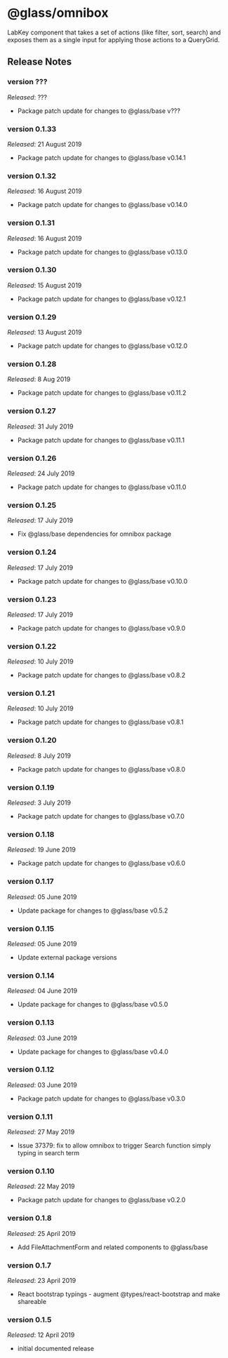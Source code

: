 # @glass/omnibox

LabKey component that takes a set of actions (like filter, sort, search) and exposes them as a single input for applying those actions to a QueryGrid.

## Release Notes ##

### version ???
*Released*: ???
* Package patch update for changes to @glass/base v???

### version 0.1.33
*Released*: 21 August 2019
* Package patch update for changes to @glass/base v0.14.1

### version 0.1.32
*Released*: 16 August 2019
* Package patch update for changes to @glass/base v0.14.0

### version 0.1.31
*Released*: 16 August 2019
* Package patch update for changes to @glass/base v0.13.0

### version 0.1.30
*Released*: 15 August 2019
* Package patch update for changes to @glass/base v0.12.1

### version 0.1.29
*Released*: 13 August 2019
* Package patch update for changes to @glass/base v0.12.0

### version 0.1.28
*Released*: 8 Aug 2019
* Package patch update for changes to @glass/base v0.11.2

### version 0.1.27
*Released*: 31 July 2019
* Package patch update for changes to @glass/base v0.11.1

### version 0.1.26
*Released*: 24 July 2019
* Package patch update for changes to @glass/base v0.11.0

### version 0.1.25
*Released*: 17 July 2019
* Fix @glass/base dependencies for omnibox package

### version 0.1.24
*Released*: 17 July 2019
* Package patch update for changes to @glass/base v0.10.0

### version 0.1.23
*Released*: 17 July 2019
* Package patch update for changes to @glass/base v0.9.0

### version 0.1.22
*Released*: 10 July 2019
* Package patch update for changes to @glass/base v0.8.2

### version 0.1.21
*Released*: 10 July 2019
* Package patch update for changes to @glass/base v0.8.1

### version 0.1.20
*Released*: 8 July 2019
* Package patch update for changes to @glass/base v0.8.0

### version 0.1.19
*Released*: 3 July 2019
* Package patch update for changes to @glass/base v0.7.0

### version 0.1.18
*Released*: 19 June 2019
* Package patch update for changes to @glass/base v0.6.0

### version 0.1.17
*Released*: 05 June 2019
*  Update package for changes to @glass/base v0.5.2

### version 0.1.15
*Released*: 05 June 2019
* Update external package versions

### version 0.1.14
*Released*: 04 June 2019
* Update package for changes to @glass/base v0.5.0

### version 0.1.13
*Released*: 03 June 2019
* Update package for changes to @glass/base v0.4.0

### version 0.1.12
*Released*: 03 June 2019
* Package patch update for changes to @glass/base v0.3.0

### version 0.1.11
*Released*: 27 May 2019
* Issue 37379: fix to allow omnibox to trigger Search function simply typing in search term

### version 0.1.10
*Released*: 22 May 2019
* Package patch update for changes to @glass/base v0.2.0

### version 0.1.8
*Released*: 25 April 2019
* Add FileAttachmentForm and related components to @glass/base

### version 0.1.7
*Released*: 23 April 2019
* React bootstrap typings - augment @types/react-bootstrap and make shareable

### version 0.1.5
*Released*: 12 April 2019

* initial documented release
